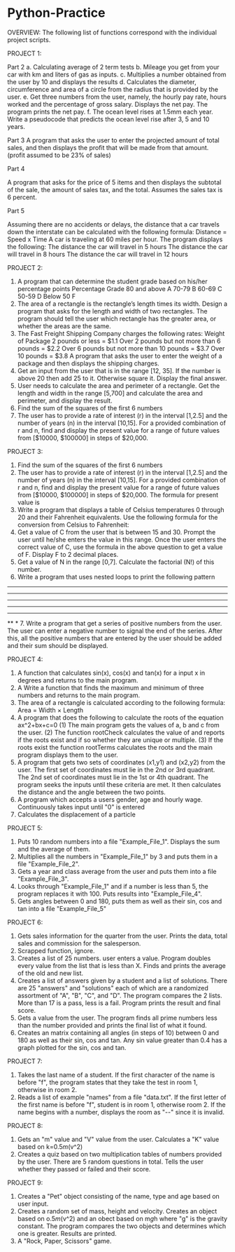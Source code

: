# Python-Practice
OVERVIEW:
The following list of functions correspond with the individual project scripts.

PROJECT 1:

Part 2
a. Calculating average of 2 term tests 
b. Mileage you get from your car with km and liters of gas as inputs. 
c. Multiplies a number obtained from the user by 10 and displays the results 
d. Calculates the diameter, circumference and area of a circle from the radius that is provided by the user. 
e. Get three numbers from the user, namely, the hourly pay rate, hours worked and the percentage of gross salary. Displays the net pay. 
The program prints the net pay. 
f. The ocean level rises at 1.5mm each year. Write a pseudocode that predicts the ocean level rise after 3, 5 and 10 years. 

Part 3
A program that asks the user to enter the projected amount of total sales, and then displays the profit that will be made from that amount. (profit assumed to be 23% of sales) 

Part 4
 
A program that asks for the price of 5 items and then displays the subtotal of the sale, the amount of sales tax, and the total. Assumes the sales tax is 6 percent. 

Part 5

Assuming there are no accidents or delays, the distance that a car travels down the interstate can be calculated with the following formula: Distance = Speed x Time 
A car is traveling at 60 miles per hour. The program displays the following: 
The distance the car will travel in 5 hours 
The distance the car will travel in 8 hours 
The distance the car will travel in 12 hours

PROJECT 2:

1. A program that can determine the student grade based on his/her percentage points
Percentage
Grade
80 and above
A
70-79
B
60-69
C
50-59
D
Below 50
F
2. The area of a rectangle is the rectangle’s length times its width. Design a program that asks for the length and width of two rectangles. The program should tell the user which rectangle has the greater area, or whether the areas are the same.
3. The Fast Freight Shipping Company charges the following rates:
Weight of Package
2 pounds or less = $1.1
Over 2 pounds but not more than 6 pounds = $2.2
Over 6 pounds but not more than 10 pounds = $3.7
Over 10 pounds = $3.8
A program that asks the user to enter the weight of a package and then displays the shipping charges.
4. Get an input from the user that is in the range [12, 35]. If the number is above 20 then add 25 to it. Otherwise square it. Display the final answer.
5. User needs to calculate the area and perimeter of a rectangle. Get the length and width in the range [5,700] and calculate the area and perimeter, and display the result.
6. Find the sum of the squares of the first 6 numbers
7. The user has to provide a rate of interest (r) in the interval [1,2.5] and the number of years (n) in the interval [10,15]. For a provided combination of r and n, find and display the present value for a range of future values from [$10000, $100000] in steps of $20,000.

PROJECT 3:

1. Find the sum of the squares of the first 6 numbers
2. The user has to provide a rate of interest (r) in the interval [1,2.5] and the number of years (n) in the interval [10,15]. For a provided combination of r and n, find and display the present value for a range of future values from [$10000, $100000] in steps of $20,000. The formula for present value is
3. Write a program that displays a table of Celsius temperatures 0 through 20 and their Fahrenheit equivalents. Use the following formula for the conversion from Celsius to Fahrenheit:
4. Get a value of C from the user that is between 15 and 30. Prompt the user until he/she enters the value in this range. Once the user enters the correct value of C, use the formula in the above question to get a value of F. Display F to 2 decimal places.
5. Get a value of N in the range [0,7]. Calculate the factorial (N!) of this number.
6. Write a program that uses nested loops to print the following pattern
*******
******
*****
****
***
**
*
7. Write a program that get a series of positive numbers from the user. The user can enter a negative number to signal the end of the series. After this, all the positive numbers that are entered by the user should be added and their sum should be displayed.

PROJECT 4:

1. A function that calculates sin(x), cos(x) and tan(x) for a input x in degrees and returns to the main program.
2. A Write a function that finds the maximum and minimum of three numbers and returns to the main program.
3. The area of a rectangle is calculated according to the following formula: Area = Width × Length
4. A program that does the following to calculate the roots of the equation ax^2+bx+c=0   (1) The main program gets the values of a, b and c from the user. (2) The function rootCheck calculates the value of   and reports if the roots exist and if so whether they are unique or multiple. (3) If the roots exist the function rootTerms calculates the roots and the main program displays them to the user.
5. A program that gets two sets of coordinates (x1,y1) and (x2,y2) from the user. The first set of coordinates must lie in the 2nd or 3rd quadrant. The 2nd set of coordinates must lie in the 1st or 4th quadrant. The program seeks the inputs until these criteria are met. It then calculates the distance and the angle between the two points.
6. A program which accepts a users gender, age and hourly wage. Continuously takes input until "0" is entered
7. Calculates the displacement of a particle

PROJECT 5:

1. Puts 10 random numbers into a file "Example_File_1". Displays the sum and the average of them.
2. Multiplies all the numbers in "Example_File_1" by 3 and puts them in a file "Example_File_2".
3. Gets a year and class average from the user and puts them into a file "Example_File_3".
4. Looks through "Example_File_1" and if a number is less than 5, the program replaces it with 100. Puts results into "Example_File_4".
5. Gets angles between 0 and 180, puts them as well as their sin, cos and tan into a file "Example_File_5"

PROJECT 6:

1. Gets sales information for the quarter from the user. Prints the data, total sales and commission for the salesperson.
2. Scrapped function, ignore.
3. Creates a list of 25 numbers. user enters a value. Program doubles every value from the 
list that is less than X. Finds and prints the average of the old and new list.
4. Creates a list of answers given by a student and a list of solutions. There are 25 "answers" and "solutions" each of which are
 a randomized assortment of "A", "B", "C", and "D". The program compares the 2 lists. More than 17 is a pass, less is a fail. Program prints the result and final score.
5. Gets a value from the user. The program finds all prime numbers less than the number provided and prints the final list of what it found.
6. Creates an matrix containing all angles (in steps of 10) between 0 and 180 as well as their sin, cos and tan. Any sin value 
greater than 0.4 has a graph plotted for the sin, cos and tan.

PROJECT 7:

1. Takes the last name of a student. If the first character of the name is before "f", the program states that they take the test in room 1, otherwise in room 2.
2. Reads a list of example "names" from a file "data.txt". If the first letter of the first name is before "f", student is in room 1, otherwise room 2. 
If the name begins with a number, displays the room as "--" since it is invalid.

PROJECT 8:

1. Gets an "m" value and "V" value from the user. Calculates a "K" value based on k=0.5*m*(v^2)
2. Creates a quiz based on two multiplication tables of numbers provided by the user. There are 5 random questions in total.
Tells the user whether they passed or failed and their score.

PROJECT 9:

1. Creates a "Pet" object consisting of the name, type and age based on user input.
2. Creates a random set of mass, height and velocity. Creates an object based on o.5*m*(v^2) and an obect based on m*g*h where "g" is the gravity constant.
The program compares the two objects and determines which one is greater. Results are printed.
3. A "Rock, Paper, Scissors" game.

